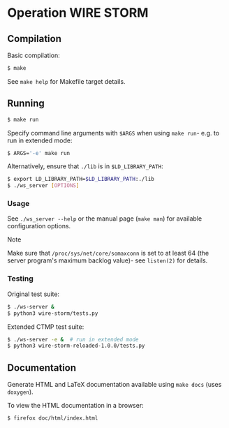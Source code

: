 # Operation WIRE STORM

## Compilation

Basic compilation:
```bash
$ make
```

See `make help` for Makefile target details.

## Running

```bash
$ make run
```

Specify command line arguments with `$ARGS` when using `make run`- e.g. to run
in extended mode:

```bash
$ ARGS='-e' make run
```

Alternatively, ensure that `./lib` is in `$LD_LIBRARY_PATH`:

```bash
$ export LD_LIBRARY_PATH=$LD_LIBRARY_PATH:./lib
$ ./ws_server [OPTIONS]
```


### Usage

See `./ws_server --help` or the manual page (`make man`) for available
configuration options.

> [!NOTE]
> Make sure that `/proc/sys/net/core/somaxconn` is set to at least 64 (the
> server program's maximum backlog value)- see `listen(2)` for details.

### Testing

Original test suite:

```bash
$ ./ws-server &
$ python3 wire-storm/tests.py
```

Extended CTMP test suite:

```bash
$ ./ws-server -e &  # run in extended mode
$ python3 wire-storm-reloaded-1.0.0/tests.py
```

## Documentation

Generate HTML and LaTeX documentation available using `make docs` (uses
`doxygen`).

To view the HTML documentation in a browser:

```bash
$ firefox doc/html/index.html
```
